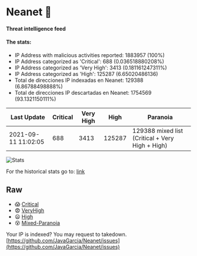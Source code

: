 # Neanet :hocho:
#### Threat intelligence feed
#### The stats:

- IP Address with malicious activities reported: 1883957 (100%)
- IP Address categorized as 'Critical':  688 (0.036518880208%)
- IP Address categorized as 'Very High':  3413 (0.181161247311%)
- IP Address categorized as 'High':  125287 (6.65020486136)
- Total de direcciones IP indexadas en Neanet:  129388 (6.86788498888%)
- Total de direcciones IP descartadas en Neanet:  1754569 (93.1321150111%)

| Last Update | Critical | Very High | High | Paranoia |
| --- | --- | --- | --- | --- |
| 2021-09-11 11:02:05 | 688 | 3413 | 125287 | 129388 mixed list (Critical + Very High + High)|

![Stats](https://docs.google.com/spreadsheets/d/e/2PACX-1vSnaNMIXVabIpDJjufMlzH7poXnshF3mgd8Is1g9ytUEzVsP5my4Trn8f-xkoLLQ38xpL3HtmUexLo6/pubchart?oid=501124687&format=image)

For the historical stats go to: [link](/stats.csv)
## Raw
- :scream: [Critical](https://raw.githubusercontent.com/JavaGarcia/Neanet/master/blacklists/neanet_critical.txt)
- :fearful: [VeryHigh](https://raw.githubusercontent.com/JavaGarcia/Neanet/master/blacklists/neanet_veryHigh.txtt)
- :frowning: [High](https://raw.githubusercontent.com/JavaGarcia/Neanet/master/blacklists/neanet_high.txt)
- :dizzy_face: [Mixed-Paranoia](https://raw.githubusercontent.com/JavaGarcia/Neanet/master/blacklists/neanet_all.txt)


Your IP is indexed? You may request to takedown. [https://github.com/JavaGarcia/Neanet/issues](https://github.com/JavaGarcia/Neanet/issues)


















































































































































































































































































































































































































































































































































































































































































































































































































































































































































































































































































































































































































































































































































































































































































































































































































































































































































































































































































































































































































































































































































































































































































































































































































































































































































































































































































































































































































































































































































































































































































































































































































































































































































































































































































































































































































































































































































































































































































































































































































































































































































































































































































































































































































































































































































































































































































































































































































































































































































































































































































































































































































































































































































































































































































































































































































































































































































































































































































































































































































































































































































































































































































































































































































































































































































































































































































































































































































































































































































































































































































































































































































































































































































































































































































































































































































































































































































































































































































































































































































































































































































































































































































































































































































































































































































































































































































































































































































































































